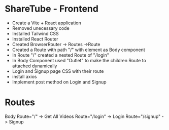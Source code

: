
# ShareTube - Frontend
- Create a Vite + React application
- Removed unecessary code 
- Installed Tailwind CSS
- Installed React Router 
- Created BrowserRouter -> Routes ->Route
- Created a Route with path "/" with element as Body component
- In Route "/" created a nested Route of "/login"
- In Body Component used "Outlet" to make the children Route to attached dynamically
- Login and Signup page CSS with their route
- install axios
- Implement post method on Login and Signup


# Routes
Body
    Route="/" -> Get All Videos
    Route="/login" -> Login
    Route="/signup" -> Signup